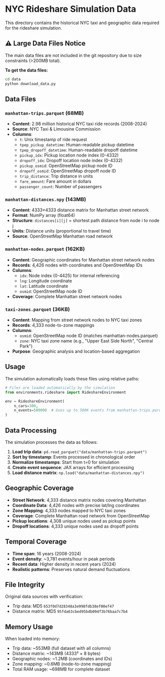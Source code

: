 # NYC Rideshare Simulation Data

This directory contains the historical NYC taxi and geographic data required for the rideshare simulation.

## ⚠️ Large Data Files Notice

The main data files are not included in the git repository due to size constraints (>200MB total). 

**To get the data files:**
```bash
cd data
python download_data.py
```

## Data Files

### `manhattan-trips.parquet` (68MB)
- **Content**: 2.98 million historical NYC taxi ride records (2008-2024)
- **Source**: NYC Taxi & Limousine Commission
- **Columns**:
  - `t`: Unix timestamp of ride request
  - `tpep_pickup_datetime`: Human-readable pickup datetime
  - `tpep_dropoff_datetime`: Human-readable dropoff datetime
  - `pickup_idx`: Pickup location node index (0-4332)
  - `dropoff_idx`: Dropoff location node index (0-4332)
  - `pickup_osmid`: OpenStreetMap pickup node ID
  - `dropoff_osmid`: OpenStreetMap dropoff node ID
  - `trip_distance`: Trip distance in units
  - `fare_amount`: Fare amount in dollars
  - `passenger_count`: Number of passengers

### `manhattan-distances.npy` (143MB)
- **Content**: 4333×4333 distance matrix for Manhattan street network
- **Format**: NumPy array (float64)
- **Structure**: `distances[i][j]` = shortest path distance from node i to node j
- **Units**: Distance units (proportional to travel time)
- **Source**: OpenStreetMap Manhattan road network

### `manhattan-nodes.parquet` (162KB)
- **Content**: Geographic coordinates for Manhattan street network nodes
- **Records**: 4,426 nodes with coordinates and OpenStreetMap IDs
- **Columns**:
  - `idx`: Node index (0-4425) for internal referencing
  - `lng`: Longitude coordinate
  - `lat`: Latitude coordinate  
  - `osmid`: OpenStreetMap node ID
- **Coverage**: Complete Manhattan street network nodes

### `taxi-zones.parquet` (36KB)
- **Content**: Mapping from street network nodes to NYC taxi zones
- **Records**: 4,333 node-to-zone mappings
- **Columns**:
  - `osmid`: OpenStreetMap node ID (matches manhattan-nodes.parquet)
  - `zone`: NYC taxi zone name (e.g., "Upper East Side North", "Central Park")
- **Purpose**: Geographic analysis and location-based aggregation

## Usage

The simulation automatically loads these files using relative paths:

```python
# Files are loaded automatically by the simulation
from environments.rideshare import RideshareEnvironment

env = RideshareEnvironment(
    n_cars=300,
    n_events=500000  # Uses up to 500K events from manhattan-trips.parquet
)
```

## Data Processing

The simulation processes the data as follows:

1. **Load trip data**: `pd.read_parquet("data/manhattan-trips.parquet")`
2. **Sort by timestamp**: Events processed in chronological order
3. **Normalize timestamps**: Start from t=0 for simulation
4. **Create event sequence**: JAX arrays for efficient processing
5. **Load distance matrix**: `np.load("data/manhattan-distances.npy")`

## Geographic Coverage

- **Street Network**: 4,333 distance matrix nodes covering Manhattan
- **Coordinate Data**: 4,426 nodes with precise lat/lng coordinates  
- **Zone Mapping**: 4,333 nodes mapped to NYC taxi zones
- **Coverage**: Complete Manhattan road network from OpenStreetMap
- **Pickup locations**: 4,308 unique nodes used as pickup points
- **Dropoff locations**: 4,333 unique nodes used as dropoff points

## Temporal Coverage

- **Time span**: 16 years (2008-2024)
- **Event density**: ~3,781 events/hour in peak periods
- **Recent data**: Higher density in recent years (2024)
- **Realistic patterns**: Preserves natural demand fluctuations

## File Integrity

Original data sources with verification:
- Trip data: MD5 `653f0d7d28348a3e998fdb38ef00ef47`
- Distance matrix: MD5 `95fda63cbed95bdb094f3b76baa7c7b4`

## Memory Usage

When loaded into memory:
- Trip data: ~553MB (full dataset with all columns)
- Distance matrix: ~143MB (4333² × 8 bytes)
- Geographic nodes: ~1.2MB (coordinates and IDs)
- Zone mapping: ~0.6MB (node-to-zone mapping)
- Total RAM usage: ~698MB for complete dataset